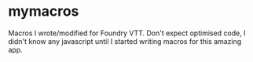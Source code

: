# mymacros
Macros I wrote/modified for Foundry VTT. Don't expect optimised code, I didn't know any javascript until I started writing macros for this amazing app.
